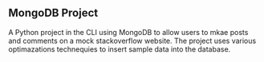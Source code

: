 ## MongoDB Project
A Python project in the CLI using MongoDB to allow users to mkae posts and comments on a mock stackoverflow website. 
The project uses various optimazations technequies to insert sample data into the database.
